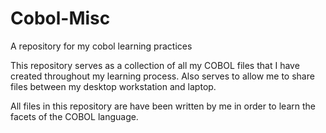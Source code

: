 # Cobol-Misc
A repository for my cobol learning practices

This repository serves as a collection of all my COBOL files that I have created throughout my learning process.
Also serves to allow me to share files between my desktop workstation and laptop.

All files in this repository are have been written by me in order to learn the facets of the COBOL language.

